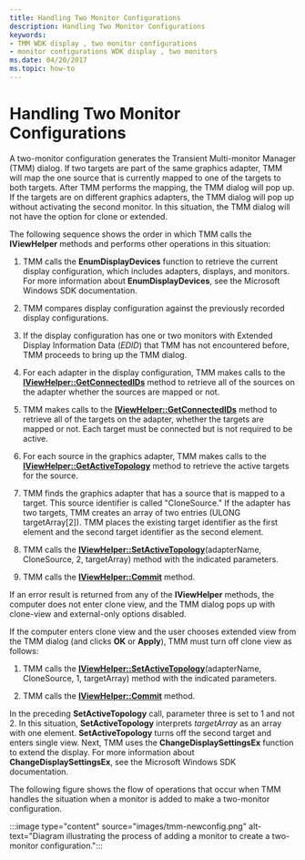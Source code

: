 ```yaml
---
title: Handling Two Monitor Configurations
description: Handling Two Monitor Configurations
keywords:
- TMM WDK display , two monitor configurations
- monitor configurations WDK display , two monitors
ms.date: 04/20/2017
ms.topic: how-to
---
```


# Handling Two Monitor Configurations

A two-monitor configuration generates the Transient Multi-monitor Manager (TMM) dialog. If two targets are part of the same graphics adapter, TMM will map the one source that is currently mapped to one of the targets to both targets. After TMM performs the mapping, the TMM dialog will pop up. If the targets are on different graphics adapters, the TMM dialog will pop up without activating the second monitor. In this situation, the TMM dialog will not have the option for clone or extended.

The following sequence shows the order in which TMM calls the **IViewHelper** methods and performs other operations in this situation:

1. TMM calls the **EnumDisplayDevices** function to retrieve the current display configuration, which includes adapters, displays, and monitors. For more information about **EnumDisplayDevices**, see the Microsoft Windows SDK documentation.

2. TMM compares display configuration against the previously recorded display configurations.

3. If the display configuration has one or two monitors with Extended Display Information Data (*EDID*) that TMM has not encountered before, TMM proceeds to bring up the TMM dialog.

4. For each adapter in the display configuration, TMM makes calls to the [**IViewHelper::GetConnectedIDs**](/previous-versions/windows/hardware/drivers/ff568171(v=vs.85)) method to retrieve all of the sources on the adapter whether the sources are mapped or not.

5. TMM makes calls to the [**IViewHelper::GetConnectedIDs**](/previous-versions/windows/hardware/drivers/ff568171(v=vs.85)) method to retrieve all of the targets on the adapter, whether the targets are mapped or not. Each target must be connected but is not required to be active.

6. For each source in the graphics adapter, TMM makes calls to the [**IViewHelper::GetActiveTopology**](/previous-versions/windows/hardware/drivers/ff568169(v=vs.85)) method to retrieve the active targets for the source.

7. TMM finds the graphics adapter that has a source that is mapped to a target. This source identifier is called "CloneSource." If the adapter has two targets, TMM creates an array of two entries (ULONG targetArray\[2\]). TMM places the existing target identifier as the first element and the second target identifier as the second element.

8. TMM calls the [**IViewHelper::SetActiveTopology**](/previous-versions/windows/hardware/drivers/ff568174(v=vs.85))(adapterName, CloneSource, 2, targetArray) method with the indicated parameters.

9. TMM calls the [**IViewHelper::Commit**](/previous-versions/windows/hardware/drivers/ff568167(v=vs.85)) method.

If an error result is returned from any of the **IViewHelper** methods, the computer does not enter clone view, and the TMM dialog pops up with clone-view and external-only options disabled.

If the computer enters clone view and the user chooses extended view from the TMM dialog (and clicks **OK** or **Apply**), TMM must turn off clone view as follows:

1. TMM calls the [**IViewHelper::SetActiveTopology**](/previous-versions/windows/hardware/drivers/ff568174(v=vs.85))(adapterName, CloneSource, 1, targetArray) method with the indicated parameters.

2. TMM calls the [**IViewHelper::Commit**](/previous-versions/windows/hardware/drivers/ff568167(v=vs.85)) method.

In the preceding **SetActiveTopology** call, parameter three is set to 1 and not 2. In this situation, **SetActiveTopology** interprets *targetArray* as an array with one element. **SetActiveTopology** turns off the second target and enters single view. Next, TMM uses the **ChangeDisplaySettingsEx** function to extend the display. For more information about **ChangeDisplaySettingsEx**, see the Microsoft Windows SDK documentation.

The following figure shows the flow of operations that occur when TMM handles the situation when a monitor is added to make a two-monitor configuration.

:::image type="content" source="images/tmm-newconfig.png" alt-text="Diagram illustrating the process of adding a monitor to create a two-monitor configuration.":::
